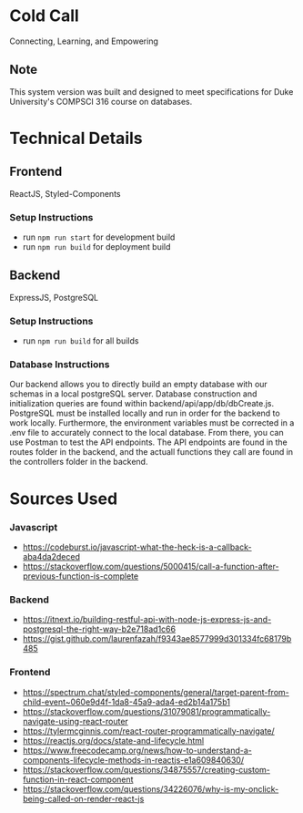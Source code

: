 # Cold Call
Connecting, Learning, and Empowering

## Note
This system version was built and designed to meet specifications for Duke University's COMPSCI 316 course on databases. 

# Technical Details
## Frontend
ReactJS, Styled-Components
### Setup Instructions
- run `npm run start` for development build
- run `npm run build` for deployment build

## Backend
ExpressJS, PostgreSQL
### Setup Instructions
- run `npm run build` for all builds
### Database Instructions
Our backend allows you to directly build an empty database with our schemas in a local postgreSQL server. 
Database construction and initialization queries are found within backend/api/app/db/dbCreate.js. 
PostgreSQL must be installed locally and run in order for the backend to work locally. 
Furthermore, the environment variables must be corrected in a .env file to accurately connect to the local database.
From there, you can use Postman to test the API endpoints. 
The API endpoints are found in the routes folder in the backend, and the actuall functions they call are found in the controllers folder in the backend.

# Sources Used
### Javascript
- https://codeburst.io/javascript-what-the-heck-is-a-callback-aba4da2deced
- https://stackoverflow.com/questions/5000415/call-a-function-after-previous-function-is-complete


### Backend
- https://itnext.io/building-restful-api-with-node-js-express-js-and-postgresql-the-right-way-b2e718ad1c66
- https://gist.github.com/laurenfazah/f9343ae8577999d301334fc68179b485

### Frontend
- https://spectrum.chat/styled-components/general/target-parent-from-child-event~060e9d4f-1da8-45a9-ada4-ed2b14a175b1
- https://stackoverflow.com/questions/31079081/programmatically-navigate-using-react-router
- https://tylermcginnis.com/react-router-programmatically-navigate/
- https://reactjs.org/docs/state-and-lifecycle.html
- https://www.freecodecamp.org/news/how-to-understand-a-components-lifecycle-methods-in-reactjs-e1a609840630/
- https://stackoverflow.com/questions/34875557/creating-custom-function-in-react-component
- https://stackoverflow.com/questions/34226076/why-is-my-onclick-being-called-on-render-react-js